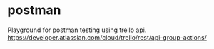 # postman
Playground for postman testing using trello api. 
https://developer.atlassian.com/cloud/trello/rest/api-group-actions/
